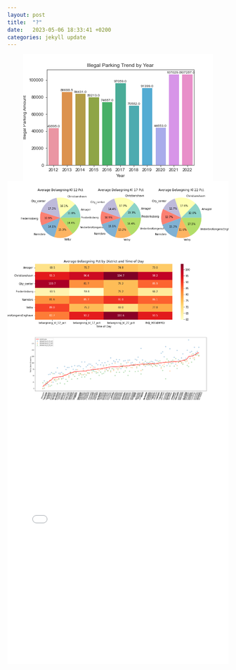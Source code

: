 ```yaml
---
layout: post
title:  "?"
date:   2023-05-06 18:33:41 +0200
categories: jekyll update
---
```



<img src="https://raw.githubusercontent.com/RuoxiSpace/RuoxiSpace.github.io/main/image/histogram.png" alt="Image" style="display:block;margin:auto;" />

<img src="https://raw.githubusercontent.com/RuoxiSpace/RuoxiSpace.github.io/main/image/piechart.png" alt="Image" style="display:block;margin:auto;" />

<img src="https://raw.githubusercontent.com/RuoxiSpace/RuoxiSpace.github.io/main/image/heatmap.png" alt="Image" style="display:block;margin:auto;" />

<img src="https://raw.githubusercontent.com/RuoxiSpace/RuoxiSpace.github.io/main/image/linechart.png" alt="Image" style="display:block;margin:auto;" />

<iframe src="image/map.html" height="600px" width="100%" style="border:none;" allowfullscreen="allowfullscreen"></iframe>
